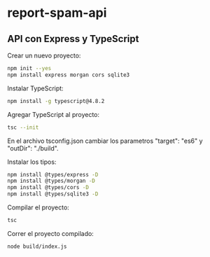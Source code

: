 # report-spam-api

## API con Express y TypeScript

Crear un nuevo proyecto:

```bash
npm init --yes
npm install express morgan cors sqlite3
```

Instalar TypeScript:

```bash
npm install -g typescript@4.8.2
```

Agregar TypeScript al proyecto:

```bash
tsc --init
```

En el archivo tsconfig.json cambiar los parametros "target": "es6" y "outDir": "./build".

Instalar los tipos:

```bash
npm install @types/express -D
npm install @types/morgan -D
npm install @types/cors -D
npm install @types/sqlite3 -D
```

Compilar el proyecto:

```bash
tsc
```

Correr el proyecto compilado:

```bash
node build/index.js
```
